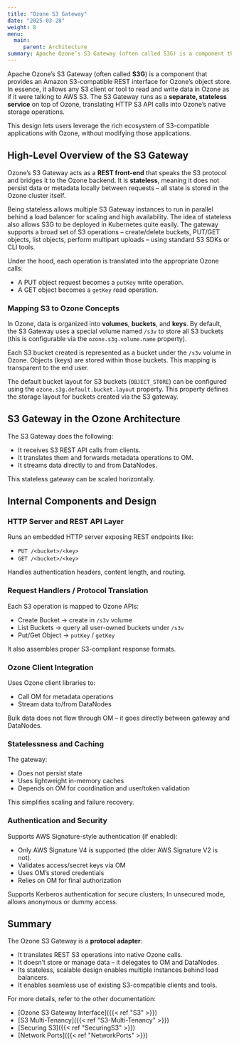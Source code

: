 ```yaml
---
title: "Ozone S3 Gateway"
date: "2025-03-28"
weight: 8
menu: 
  main:
     parent: Architecture
summary: Apache Ozone’s S3 Gateway (often called S3G) is a component that provides an Amazon S3-compatible REST interface for Ozone’s object store.
---
```

<!---
  Licensed to the Apache Software Foundation (ASF) under one or more
  contributor license agreements.  See the NOTICE file distributed with
  this work for additional information regarding copyright ownership.
  The ASF licenses this file to You under the Apache License, Version 2.0
  (the "License"); you may not use this file except in compliance with
  the License.  You may obtain a copy of the License at

      http://www.apache.org/licenses/LICENSE-2.0

  Unless required by applicable law or agreed to in writing, software
  distributed under the License is distributed on an "AS IS" BASIS,
  WITHOUT WARRANTIES OR CONDITIONS OF ANY KIND, either express or implied.
  See the License for the specific language governing permissions and
  limitations under the License.
-->

Apache Ozone’s S3 Gateway (often called **S3G**) is a component that provides an Amazon S3-compatible REST interface for Ozone’s object store. In essence, it allows any S3 client or tool to read and write data in Ozone as if it were talking to AWS S3. The S3 Gateway runs as a **separate, stateless service** on top of Ozone, translating HTTP S3 API calls into Ozone’s native storage operations.

This design lets users leverage the rich ecosystem of S3-compatible applications with Ozone, without modifying those applications.

## High-Level Overview of the S3 Gateway

Ozone’s S3 Gateway acts as a **REST front-end** that speaks the S3 protocol and bridges it to the Ozone backend. It is **stateless**, meaning it does not persist data or metadata locally between requests – all state is stored in the Ozone cluster itself.

Being stateless allows multiple S3 Gateway instances to run in parallel behind a load balancer for scaling and high availability. The idea of stateless also allows S3G to be deployed in Kubernetes quite easily. The gateway supports a broad set of S3 operations – create/delete buckets, PUT/GET objects, list objects, perform multipart uploads – using standard S3 SDKs or CLI tools.

Under the hood, each operation is translated into the appropriate Ozone calls:
- A PUT object request becomes a `putKey` write operation.
- A GET object becomes a `getKey` read operation.

### Mapping S3 to Ozone Concepts

In Ozone, data is organized into **volumes**, **buckets**, and **keys**. By default, the S3 Gateway uses a special
volume named `/s3v` to store all S3 buckets (this is configurable via the `ozone.s3g.volume.name` property).

Each S3 bucket created is represented as a bucket under the `/s3v` volume in Ozone. Objects (keys) are stored within those buckets. This mapping is transparent to the end user.

The default bucket layout for S3 buckets (`OBJECT_STORE`) can be configured using the `ozone.s3g.default.bucket.layout` property. This property defines the storage layout for buckets created via the S3 gateway.

## S3 Gateway in the Ozone Architecture

The S3 Gateway does the following:
- It receives S3 REST API calls from clients.
- It translates them and forwards metadata operations to OM.
- It streams data directly to and from DataNodes.

This stateless gateway can be scaled horizontally.

## Internal Components and Design

### HTTP Server and REST API Layer
Runs an embedded HTTP server exposing REST endpoints like:
- `PUT /<bucket>/<key>`
- `GET /<bucket>/<key>`

Handles authentication headers, content length, and routing.

### Request Handlers / Protocol Translation
Each S3 operation is mapped to Ozone APIs:
- Create Bucket → create in `/s3v` volume
- List Buckets → query all user-owned buckets under `/s3v`
- Put/Get Object → `putKey` / `getKey`

It also assembles proper S3-compliant response formats.

### Ozone Client Integration
Uses Ozone client libraries to:
- Call OM for metadata operations
- Stream data to/from DataNodes

Bulk data does not flow through OM – it goes directly between gateway and DataNodes.

### Statelessness and Caching
The gateway:
- Does not persist state
- Uses lightweight in-memory caches
- Depends on OM for coordination and user/token validation

This simplifies scaling and failure recovery.

### Authentication and Security
Supports AWS Signature-style authentication (if enabled):
- Only AWS Signature V4 is supported (the older AWS Signature V2 is not).
- Validates access/secret keys via OM
- Uses OM’s stored credentials
- Relies on OM for final authorization

Supports Kerberos authentication for secure clusters;  In unsecured mode, allows anonymous or dummy access.

## Summary

The Ozone S3 Gateway is a **protocol adapter**:
- It translates REST S3 operations into native Ozone calls.
- It doesn’t store or manage data – it delegates to OM and DataNodes.
- Its stateless, scalable design enables multiple instances behind load balancers.
- It enables seamless use of existing S3-compatible clients and tools.

For more details, refer to the other documentation:
- [Ozone S3 Gateway Interface]({{< ref "S3" >}})
- [S3 Multi-Tenancy]({{< ref "S3-Multi-Tenancy" >}})
- [Securing S3]({{< ref "SecuringS3" >}})
- [Network Ports]({{< ref "NetworkPorts" >}})
